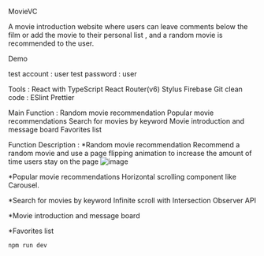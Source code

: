 MovieVC

A movie introduction website where users can leave comments below the film or add the movie to their personal list , and a random movie is recommended to the user.

Demo

test account : user
test password : user

Tools :
React with TypeScript
React Router(v6)
Stylus
Firebase
Git
clean code : ESlint Prettier


Main Function :
Random movie recommendation
Popular movie recommendations
Search for movies by keyword
Movie introduction and message board
Favorites list

Function Description :
*Random movie recommendation
Recommend a random movie and use a page flipping animation to increase the amount of time users stay on the page
![image](url)


*Popular movie recommendations
Horizontal scrolling component like Carousel.

*Search for movies by keyword
Infinite scroll with Intersection Observer API

*Movie introduction and message board

*Favorites list


```js
npm run dev
```

